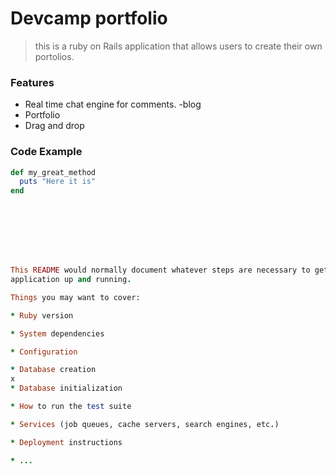 # Devcamp portfolio
> this is a ruby on Rails application that allows users to create their own portolios.

### Features

- Real time chat engine for comments.
-blog
- Portfolio
- Drag and drop

### Code Example

```ruby
def my_great_method
  puts "Here it is"
end








This README would normally document whatever steps are necessary to get the
application up and running.

Things you may want to cover:

* Ruby version

* System dependencies

* Configuration

* Database creation
x
* Database initialization

* How to run the test suite

* Services (job queues, cache servers, search engines, etc.)

* Deployment instructions

* ...
